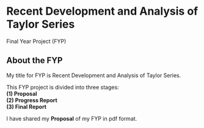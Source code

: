 # Recent Development and Analysis of Taylor Series
Final Year Project (FYP)

## About the FYP
My title for FYP is Recent Development and Analysis of Taylor Series.  

This FYP project is divided into three stages:  
**(1) Proposal**  
**(2) Progress Report**  
**(3) Final Report**  

I have shared my **Proposal** of my FYP in pdf format.

